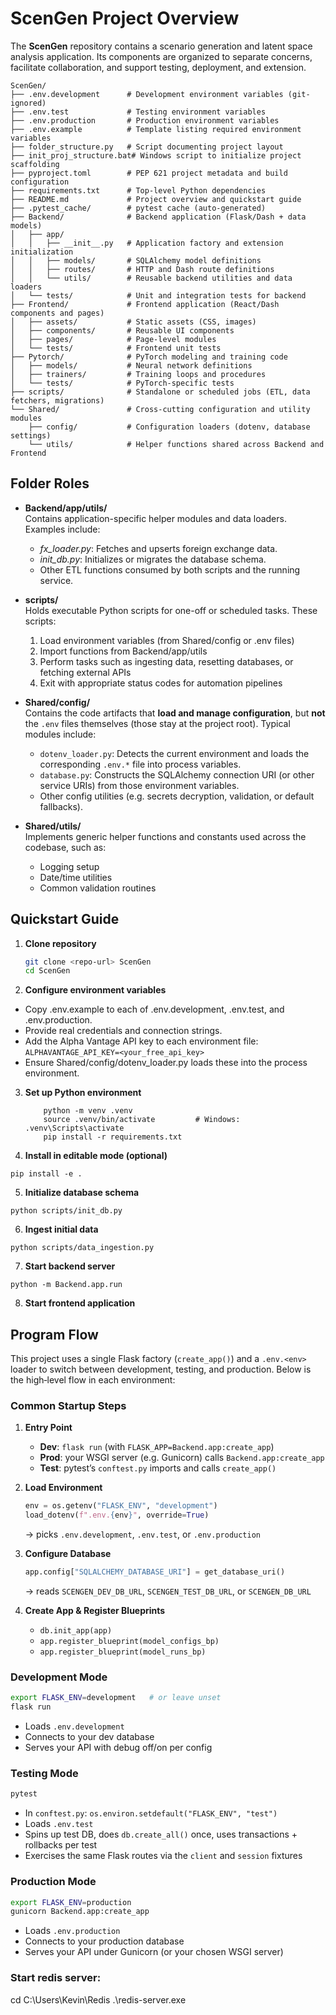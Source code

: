 # ScenGen Project Overview

The **ScenGen** repository contains a scenario generation and latent space analysis application. Its components are organized to separate concerns, facilitate collaboration, and support testing, deployment, and extension.


```tree
ScenGen/
├── .env.development      # Development environment variables (git-ignored)
├── .env.test             # Testing environment variables
├── .env.production       # Production environment variables
├── .env.example          # Template listing required environment variables
├── folder_structure.py   # Script documenting project layout
├── init_proj_structure.bat# Windows script to initialize project scaffolding
├── pyproject.toml        # PEP 621 project metadata and build configuration
├── requirements.txt      # Top-level Python dependencies
├── README.md             # Project overview and quickstart guide
├── .pytest_cache/        # pytest cache (auto-generated)
├── Backend/              # Backend application (Flask/Dash + data models)
│   ├── app/
│   │   ├── __init__.py   # Application factory and extension initialization
│   │   ├── models/       # SQLAlchemy model definitions
│   │   ├── routes/       # HTTP and Dash route definitions
│   │   └── utils/        # Reusable backend utilities and data loaders
│   └── tests/            # Unit and integration tests for backend
├── Frontend/             # Frontend application (React/Dash components and pages)
│   ├── assets/           # Static assets (CSS, images)
│   ├── components/       # Reusable UI components
│   ├── pages/            # Page-level modules
│   └── tests/            # Frontend unit tests
├── Pytorch/              # PyTorch modeling and training code
│   ├── models/           # Neural network definitions
│   ├── trainers/         # Training loops and procedures
│   └── tests/            # PyTorch-specific tests
├── scripts/              # Standalone or scheduled jobs (ETL, data fetchers, migrations)
└── Shared/               # Cross-cutting configuration and utility modules
    ├── config/           # Configuration loaders (dotenv, database settings)
    └── utils/            # Helper functions shared across Backend and Frontend
````

## Folder Roles

- **Backend/app/utils/**  
  Contains application-specific helper modules and data loaders. Examples include:  
  - _fx_loader.py_: Fetches and upserts foreign exchange data.  
  - _init_db.py_: Initializes or migrates the database schema.  
  - Other ETL functions consumed by both scripts and the running service.

- **scripts/**  
  Holds executable Python scripts for one-off or scheduled tasks. These scripts:  
  1. Load environment variables (from Shared/config or .env files)  
  2. Import functions from Backend/app/utils  
  3. Perform tasks such as ingesting data, resetting databases, or fetching external APIs  
  4. Exit with appropriate status codes for automation pipelines

- **Shared/config/**  
  Contains the code artifacts that **load and manage configuration**, but **not** the `.env` files themselves (those stay at the project root). Typical modules include:  
  - `dotenv_loader.py`: Detects the current environment and loads the corresponding `.env.*` file into process variables.  
  - `database.py`: Constructs the SQLAlchemy connection URI (or other service URIs) from those environment variables.  
  - Other config utilities (e.g. secrets decryption, validation, or default fallbacks).

- **Shared/utils/**  
  Implements generic helper functions and constants used across the codebase, such as:  
  - Logging setup  
  - Date/time utilities  
  - Common validation routines

## Quickstart Guide

1. **Clone repository**
   ```bash
   git clone <repo-url> ScenGen
   cd ScenGen


2. **Configure environment variables**

 - Copy .env.example to each of .env.development, .env.test, and .env.production.
 - Provide real credentials and connection strings.
 - Add the Alpha Vantage API key to each environment file:
        ```
        ALPHAVANTAGE_API_KEY=<your_free_api_key>
        ```
 - Ensure Shared/config/dotenv_loader.py loads these into the process environment.

3. **Set up Python environment**
    ```
        python -m venv .venv
        source .venv/bin/activate         # Windows: .venv\Scripts\activate
        pip install -r requirements.txt
    ```

4. **Install in editable mode (optional)**
```
pip install -e .
```

5. **Initialize database schema**
```
python scripts/init_db.py
```

6. **Ingest initial data**
```
python scripts/data_ingestion.py
```

7. **Start backend server**
```
python -m Backend.app.run
```

8. **Start frontend application**







## Program Flow

This project uses a single Flask factory (`create_app()`) and a `.env.<env>` loader to switch between development, testing, and production. Below is the high‑level flow in each environment:

### Common Startup Steps

1. **Entry Point**  
   - **Dev**: `flask run` (with `FLASK_APP=Backend.app:create_app`)  
   - **Prod**: your WSGI server (e.g. Gunicorn) calls `Backend.app:create_app`  
   - **Test**: pytest’s `conftest.py` imports and calls `create_app()`

2. **Load Environment**  
   ```python
   env = os.getenv("FLASK_ENV", "development")
   load_dotenv(f".env.{env}", override=True)
   ```
   → picks `.env.development`, `.env.test`, or `.env.production`

3. **Configure Database**  
   ```python
   app.config["SQLALCHEMY_DATABASE_URI"] = get_database_uri()
   ```
   → reads `SCENGEN_DEV_DB_URL`, `SCENGEN_TEST_DB_URL`, or `SCENGEN_DB_URL`

4. **Create App & Register Blueprints**  
   - `db.init_app(app)`  
   - `app.register_blueprint(model_configs_bp)`  
   - `app.register_blueprint(model_runs_bp)`

### Development Mode

```bash
export FLASK_ENV=development   # or leave unset
flask run
```

- Loads `.env.development`  
- Connects to your dev database  
- Serves your API with debug off/on per config

### Testing Mode

```bash
pytest
```

- In `conftest.py`: `os.environ.setdefault("FLASK_ENV", "test")`  
- Loads `.env.test`  
- Spins up test DB, does `db.create_all()` once, uses transactions + rollbacks per test  
- Exercises the same Flask routes via the `client` and `session` fixtures

### Production Mode

```bash
export FLASK_ENV=production
gunicorn Backend.app:create_app
```

- Loads `.env.production`  
- Connects to your production database  
- Serves your API under Gunicorn (or your chosen WSGI server)


### Start redis server:
cd C:\Users\Kevin\Redis
.\redis-server.exe
